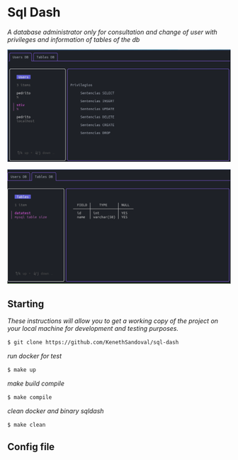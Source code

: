 # Sql Dash

_A database administrator only for consultation and change of user with privileges and information of tables of the db_


![Tab user](https://github.com/KenethSandoval/sql-dash/blob/main/docs/assets/user-tab.png)

![Tab table](https://github.com/KenethSandoval/sql-dash/blob/main/docs/assets/table-tab.png)
## Starting
_These instructions will allow you to get a working copy of the project on your local machine for development and testing purposes._

```sh
$ git clone https://github.com/KenethSandoval/sql-dash
```

_run docker for test_
```sh
$ make up
```

_make build compile_
```sh
$ make compile
```

_clean docker and binary sqldash_
```sh
$ make clean
```
## Config file
